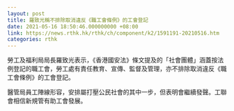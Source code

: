 ```yaml
---
layout: post
title: 羅致光稱不排除取消違反《職工會條例》的工會登記
date: 2021-05-16 18:50:46.000000000 +08:00
link: https://news.rthk.hk/rthk/ch/component/k2/1591191-20210516.htm
categories: rthk
---
```


勞工及福利局局長羅致光表示，《香港國安法》條文提及的「社會團體」涵蓋按法例登記的職工會，勞工處有責任教育、宣傳、監督及管理，亦不排除取消違反《職工會條例》的工會登記。

醫管局員工陣線形容，安排屬打壓公民社會的其中一步，但表明會繼續發聲。工聯會相信新規管有助工會發展。
